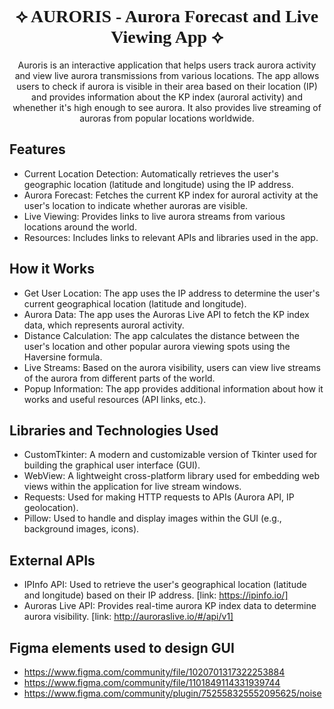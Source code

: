 <div align="center">
<h1 style="font-family: 'Orbitron'">⟡ AURORIS - Aurora Forecast and Live Viewing App ⟡</h1>
Auroris is an interactive application that helps users track aurora activity and view live aurora transmissions from various locations. The app allows users to check if aurora is visible in their area based on their location (IP) and provides information about the KP index (auroral activity) and whenether it's high enough to see aurora. It also provides live streaming of auroras from popular locations worldwide.
</div>


## Features
   - Current Location Detection: Automatically retrieves the user's geographic location (latitude and longitude) using the IP address.
   - Aurora Forecast: Fetches the current KP index for auroral activity at the user's location to indicate whether auroras are visible.
   - Live Viewing: Provides links to live aurora streams from various locations around the world.
   - Resources: Includes links to relevant APIs and libraries used in the app.

## How it Works
   - Get User Location: The app uses the IP address to determine the user's current geographical location (latitude and longitude).
   - Aurora Data: The app uses the Auroras Live API to fetch the KP index data, which represents auroral activity.
   - Distance Calculation: The app calculates the distance between the user's location and other popular aurora viewing spots using the Haversine formula.
   - Live Streams: Based on the aurora visibility, users can view live streams of the aurora from different parts of the world.
   - Popup Information: The app provides additional information about how it works and useful resources (API links, etc.).

## Libraries and Technologies Used
   - CustomTkinter: A modern and customizable version of Tkinter used for building the graphical user interface (GUI).
   - WebView: A lightweight cross-platform library used for embedding web views within the application for live stream windows.
   - Requests: Used for making HTTP requests to APIs (Aurora API, IP geolocation).
   - Pillow: Used to handle and display images within the GUI (e.g., background images, icons).

## External APIs
   - IPInfo API: Used to retrieve the user's geographical location (latitude and longitude) based on their IP address. [link: https://ipinfo.io/]
   - Auroras Live API: Provides real-time aurora KP index data to determine aurora visibility. [link: http://auroraslive.io/#/api/v1]

## Figma elements used to design GUI
  - https://www.figma.com/community/file/1020701317322253884
  - https://www.figma.com/community/file/1101849114331939744
  - https://www.figma.com/community/plugin/752558325552095625/noise


